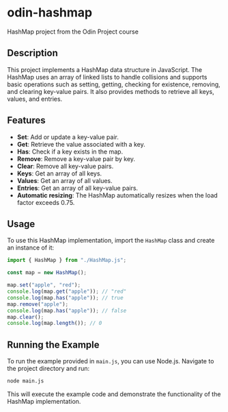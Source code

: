 # odin-hashmap
HashMap project from the Odin Project course

## Description
This project implements a HashMap data structure in JavaScript. The HashMap uses an array of linked lists to handle collisions and supports basic operations such as setting, getting, checking for existence, removing, and clearing key-value pairs. It also provides methods to retrieve all keys, values, and entries.

## Features
- **Set**: Add or update a key-value pair.
- **Get**: Retrieve the value associated with a key.
- **Has**: Check if a key exists in the map.
- **Remove**: Remove a key-value pair by key.
- **Clear**: Remove all key-value pairs.
- **Keys**: Get an array of all keys.
- **Values**: Get an array of all values.
- **Entries**: Get an array of all key-value pairs.
- **Automatic resizing**: The HashMap automatically resizes when the load factor exceeds 0.75.

## Usage
To use this HashMap implementation, import the `HashMap` class and create an instance of it:

```javascript
import { HashMap } from "./HashMap.js";

const map = new HashMap();

map.set("apple", "red");
console.log(map.get("apple")); // "red"
console.log(map.has("apple")); // true
map.remove("apple");
console.log(map.has("apple")); // false
map.clear();
console.log(map.length()); // 0
```

## Running the Example
To run the example provided in `main.js`, you can use Node.js. Navigate to the project directory and run:

```bash
node main.js
```

This will execute the example code and demonstrate the functionality of the HashMap implementation.